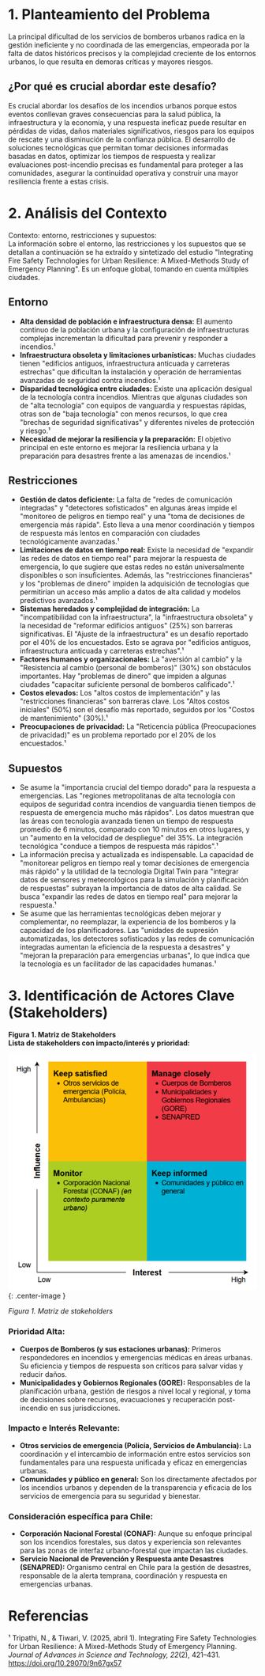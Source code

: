 # **1\. Planteamiento del Problema**

La principal dificultad de los servicios de bomberos urbanos radica en la gestión ineficiente y no coordinada de las emergencias, empeorada por la falta de datos históricos precisos y la complejidad creciente de los entornos urbanos, lo que resulta en demoras críticas y mayores riesgos.

## **¿Por qué es crucial abordar este desafío?**

Es crucial abordar los desafíos de los incendios urbanos porque estos eventos conllevan graves consecuencias para la salud pública, la infraestructura y la economía, y una respuesta ineficaz puede resultar en pérdidas de vidas, daños materiales significativos, riesgos para los equipos de rescate y una disminución de la confianza pública. El desarrollo de soluciones tecnológicas que permitan tomar decisiones informadas basadas en datos, optimizar los tiempos de respuesta y realizar evaluaciones post-incendio precisas es fundamental para proteger a las comunidades, asegurar la continuidad operativa y construir una mayor resiliencia frente a estas crisis.

# **2\. Análisis del Contexto**

Contexto: entorno, restricciones y supuestos:  
La información sobre el entorno, las restricciones y los supuestos que se detallan a continuación se ha extraído y sintetizado del estudio "Integrating Fire Safety Technologies for Urban Resilience: A Mixed-Methods Study of Emergency Planning". Es un enfoque global, tomando en cuenta múltiples ciudades.

## **Entorno**

* **Alta densidad de población e infraestructura densa:** El aumento continuo de la población urbana y la configuración de infraestructuras complejas incrementan la dificultad para prevenir y responder a incendios.¹  
* **Infraestructura obsoleta y limitaciones urbanísticas:** Muchas ciudades tienen "edificios antiguos, infraestructura anticuada y carreteras estrechas" que dificultan la instalación y operación de herramientas avanzadas de seguridad contra incendios.¹  
* **Disparidad tecnológica entre ciudades:** Existe una aplicación desigual de la tecnología contra incendios. Mientras que algunas ciudades son de "alta tecnología" con equipos de vanguardia y respuestas rápidas, otras son de "baja tecnología" con menos recursos, lo que crea "brechas de seguridad significativas" y diferentes niveles de protección y riesgo.¹  
* **Necesidad de mejorar la resiliencia y la preparación:** El objetivo principal en este entorno es mejorar la resiliencia urbana y la preparación para desastres frente a las amenazas de incendios.¹

## **Restricciones**

* **Gestión de datos deficiente:** La falta de "redes de comunicación integradas" y "detectores sofisticados" en algunas áreas impide el "monitoreo de peligros en tiempo real" y una "toma de decisiones de emergencia más rápida". Esto lleva a una menor coordinación y tiempos de respuesta más lentos en comparación con ciudades tecnológicamente avanzadas.¹  
* **Limitaciones de datos en tiempo real:** Existe la necesidad de "expandir las redes de datos en tiempo real" para mejorar la respuesta de emergencia, lo que sugiere que estas redes no están universalmente disponibles o son insuficientes. Además, las "restricciones financieras" y los "problemas de dinero" impiden la adquisición de tecnologías que permitirían un acceso más amplio a datos de alta calidad y modelos predictivos avanzados.¹  
* **Sistemas heredados y complejidad de integración:** La "incompatibilidad con la infraestructura", la "infraestructura obsoleta" y la necesidad de "reformar edificios antiguos" (25%) son barreras significativas. El "Ajuste de la infraestructura" es un desafío reportado por el 40% de los encuestados. Esto se agrava por "edificios antiguos, infraestructura anticuada y carreteras estrechas".¹  
* **Factores humanos y organizacionales:** La "aversión al cambio" y la "Resistencia al cambio (personal de bomberos)" (30%) son obstáculos importantes. Hay "problemas de dinero" que impiden a algunas ciudades "capacitar suficiente personal de bomberos calificado".¹  
* **Costos elevados:** Los "altos costos de implementación" y las "restricciones financieras" son barreras clave. Los "Altos costos iniciales" (50%) son el desafío más reportado, seguidos por los "Costos de mantenimiento" (30%).¹  
* **Preocupaciones de privacidad:** La "Reticencia pública (Preocupaciones de privacidad)" es un problema reportado por el 20% de los encuestados.¹

## **Supuestos**

* Se asume la "importancia crucial del tiempo dorado" para la respuesta a emergencias. Las "regiones metropolitanas de alta tecnología con equipos de seguridad contra incendios de vanguardia tienen tiempos de respuesta de emergencia mucho más rápidos". Los datos muestran que las áreas con tecnología avanzada tienen un tiempo de respuesta promedio de 6 minutos, comparado con 10 minutos en otros lugares, y un "aumento en la velocidad de despliegue" del 35%. La integración tecnológica "conduce a tiempos de respuesta más rápidos".¹  
* La información precisa y actualizada es indispensable. La capacidad de "monitorear peligros en tiempo real y tomar decisiones de emergencia más rápido" y la utilidad de la tecnología Digital Twin para "integrar datos de sensores y meteorológicos para la simulación y planificación de respuestas" subrayan la importancia de datos de alta calidad. Se busca "expandir las redes de datos en tiempo real" para mejorar la respuesta.¹  
* Se asume que las herramientas tecnológicas deben mejorar y complementar, no reemplazar, la experiencia de los bomberos y la capacidad de los planificadores. Las "unidades de supresión automatizadas, los detectores sofisticados y las redes de comunicación integradas aumentan la eficiencia de la respuesta a desastres" y "mejoran la preparación para emergencias urbanas", lo que indica que la tecnología es un facilitador de las capacidades humanas.¹

# **3\. Identificación de Actores Clave (Stakeholders)**

**Figura 1\. Matriz de Stakeholders**  
**Lista de stakeholders con impacto/interés y prioridad:**

![Matriz de stakeholders](assets/images/matriz_stake.png){: .center-image }

*Figura 1. Matriz de stakeholders*

### **Prioridad Alta:**

* **Cuerpos de Bomberos (y sus estaciones urbanas):** Primeros respondedores en incendios y emergencias médicas en áreas urbanas. Su eficiencia y tiempos de respuesta son críticos para salvar vidas y reducir daños.  
* **Municipalidades y Gobiernos Regionales (GORE):** Responsables de la planificación urbana, gestión de riesgos a nivel local y regional, y toma de decisiones sobre recursos, evacuaciones y recuperación post-incendio en sus jurisdicciones.

### **Impacto e Interés Relevante:**

* **Otros servicios de emergencia (Policía, Servicios de Ambulancia):** La coordinación y el intercambio de información entre estos servicios son fundamentales para una respuesta unificada y eficaz en emergencias urbanas.  
* **Comunidades y público en general:** Son los directamente afectados por los incendios urbanos y dependen de la transparencia y eficacia de los servicios de emergencia para su seguridad y bienestar.

### **Consideración específica para Chile:**

* **Corporación Nacional Forestal (CONAF):** Aunque su enfoque principal son los incendios forestales, sus datos y experiencia son relevantes para las zonas de interfaz urbano-forestal que impactan las ciudades.  
* **Servicio Nacional de Prevención y Respuesta ante Desastres (SENAPRED):** Organismo central en Chile para la gestión de desastres, responsable de la alerta temprana, coordinación y respuesta en emergencias urbanas.

# **Referencias**

¹ Tripathi, N., & Tiwari, V. (2025, abril 1). Integrating Fire Safety Technologies for Urban Resilience: A Mixed-Methods Study of Emergency Planning. *Journal of Advances in Science and Technology, 22*(2), 421–431. https://doi.org/10.29070/9n67gx57